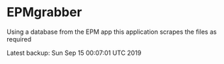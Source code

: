 # EPMgrabber
Using a database from the EPM app this application scrapes the files as required


Latest backup: Sun Sep 15 00:07:01 UTC 2019
